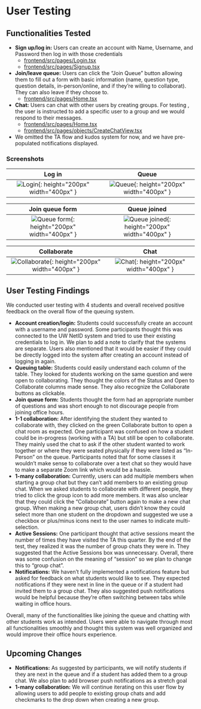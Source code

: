# User Testing
## Functionalities Tested
- **Sign up/log in:** Users can create an account with Name, Username, and Password then log in with those credentials
  - [frontend/src/pages/Login.tsx](https://www.google.com/url?q=https://github.com/UWSocialComputing/power-hour-code/blob/main/frontend/src/pages/Login.tsx&sa=D&source=editors&ust=1685776897285883&usg=AOvVaw1-dQe1HX7JlWc5_m6_D5GG)
  - [frontend/src/pages/Signup.tsx](https://www.google.com/url?q=https://github.com/UWSocialComputing/power-hour-code/blob/main/frontend/src/pages/Signup.tsx&sa=D&source=editors&ust=1685776897286498&usg=AOvVaw0WnCoWjuJjB1PtwtogfC6V)
- **Join/leave queue:** Users can click the “Join Queue” button allowing them to fill out a form with basic information (name, question type, question details, in-person/online, and if they’re willing to collaborat). They can also leave if they choose to.
  - [frontend/src/pages/Home.tsx](https://www.google.com/url?q=https://github.com/UWSocialComputing/power-hour-code/blob/main/frontend/src/pages/Home.tsx&sa=D&source=editors&ust=1685776897287362&usg=AOvVaw2J3-gExytA1gyToAeKsTx6)
- **Chat:** Users can chat with other users by creating groups. For testing , the user is instructed to add a specific user to a group and we would respond to their messages.
  - [frontend/src/pages/Home.tsx](https://www.google.com/url?q=https://github.com/UWSocialComputing/power-hour-code/blob/main/frontend/src/pages/Home.tsx&sa=D&source=editors&ust=1685776897288072&usg=AOvVaw2myR1UnrzrdotPAEKdQ7l7)
  - [frontend/src/pages/objects/CreateChatView.tsx](https://www.google.com/url?q=https://github.com/UWSocialComputing/power-hour-code/blob/main/frontend/src/pages/objects/CreateChatView.tsx&sa=D&source=editors&ust=1685776897288539&usg=AOvVaw0a1sLinFiBjPfqhQM-I_wG)
- We omitted the TA flow and kudos system for now, and we have pre-populated notifications displayed.

### Screenshots

|     Log in  |    Queue     |
|     :--:    |     :--:    |
| ![Login](/power-hour/img/UserTestingLogin.png){: height="200px" width="400px" }|![Queue](/power-hour/img/UserTestingQueue.png){: height="200px" width="400px" }|

|     Join queue form  |   Queue joined      |
|     :--:    |     :--:    |
| ![Queue form](/power-hour/img/UserTestingQueueForm.png){: height="200px" width="400px" } | ![Queue joined](/power-hour/img/UserTestingQueueJoined.png){: height="200px" width="400px" } |

|     Collaborate   |     Chat    |
|     :--:    |        :--:       |
| ![Collaborate](/power-hour/img/UserTestingCollaborate.png){: height="200px" width="400px" } | ![Chat](/power-hour/img/UserTestingChat.png){: height="200px" width="400px" } |

## User Testing Findings

We conducted user testing with 4 students and overall received positive feedback on the overall flow of the queuing system.
- **Account creation/login:** Students could successfully create an account with a username and password. Some participants thought this was connected to the UW NetID system and tried to use their existing credentials to log in. We plan to add a note to clarify that the systems are separate. Users also mentioned that it would be easier if they could be directly logged into the system after creating an account instead of logging in again.
- **Queuing table:** Students could easily understand each column of the table. They looked for students working on the same question and were open to collaborating. They thought the colors of the Status and Open to Collaborate columns made sense. They also recognize the Collaborate buttons as clickable.
- **Join queue form:** Students thought the form had an appropriate number of questions and was short enough to not discourage people from joining office hours.
- **1-1 collaboration:** After identifying the student they wanted to collaborate with, they clicked on the green Collaborate button to open a chat room as expected. One participant was confused on how a student could be in-progress (working with a TA) but still be open to collaborate. They mainly used the chat to ask if the other student wanted to work together or where they were seated physically if they were listed as “In-Person” on the queue. Participants noted that for some classes it wouldn’t make sense to collaborate over a text chat so they would have to make a separate Zoom link which would be a hassle.
- **1-many collaboration:** Currently, users can add multiple members when starting a group chat but they can’t add members to an existing group chat. When we asked students to collaborate with different people, they tried to click the group icon to add more members. It was also unclear that they could click the “Collaborate” button again to make a new chat group. When making a new group chat, users didn’t know they could select more than one student on the dropdown and suggested we use a checkbox or plus/minus icons next to the user names to indicate multi-selection.
- **Active Sessions:** One participant thought that active sessions meant the number of times they have visited the TA this quarter. By the end of the test, they realized it was the number of group chats they were in. They suggested that the Active Sessions box was unnecessary. Overall, there was some confusion on the meaning of “session” so we plan to change this to “group chat”.
- **Notifications:** We haven’t fully implemented a notifications feature but asked for feedback on what students would like to see. They expected notifications if they were next in line in the queue or if a student had invited them to a group chat. They also suggested push notifications would be helpful because they’re often switching between tabs while waiting in office hours.

Overall, many of the functionalities like joining the queue and chatting with other students work as intended. Users were able to navigate through most all functionalities smoothly and thought this system was well organized and would improve their office hours experience.

## Upcoming Changes
- **Notifications:** As suggested by participants, we will notify students if they are next in the queue and if a student has added them to a group chat. We also plan to add browser push notifications as a stretch goal
- **1-many collaboration:** We will continue iterating on this user flow by allowing users to add people to existing group chats and add checkmarks to the drop down when creating a new group.